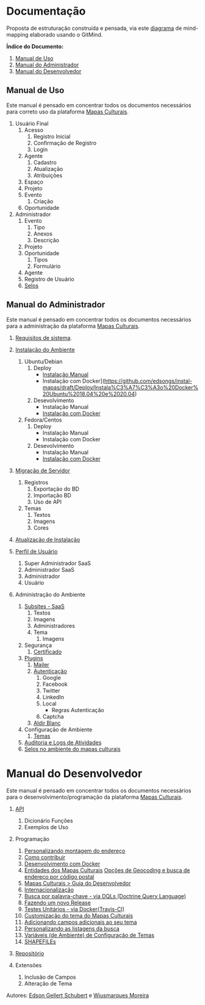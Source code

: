 # Documentação

Proposta de estruturação construída e pensada, via este [diagrama](https://github.com/edsongs/instal-mapas/blob/master/DocuDiag.pdf) de mind-mapping elaborado usando o GitMind.

**Índice do Documento:**
1. [Manual de Uso](https://github.com/edsongs/instal-mapas/blob/master/Base-Volumes.md#manual-de-uso)
2. [Manual do Administrador](https://github.com/edsongs/instal-mapas/blob/master/Base-Volumes.md#manual-do-administrador)
3. [Manual do Desenvolvedor](https://github.com/edsongs/instal-mapas/blob/master/Base-Volumes.md#manual-do-desenvolvedor)

## Manual de Uso
Este manual é pensado em concentrar todos os documentos necessários para correto uso da plataforma [Mapas Culturais](http://github.com/mapasculturais).

1. Usuário Final
	1. Acesso
		1. Registro Inicial
		2. Confirmação de Registro
		3. Login
	2. Agente
		1. Cadastro
		2. Atualização
		3. Atribuições
	3. Espaço
	4. Projeto
	5. Evento
		1. Criação
	6. Oportunidade
2. Administrador
	1. Evento
		1. Tipo
		2. Anexos
		3. Descrição
	2. Projeto
	3. Oportunidade
		1. Tipos
		2. Formulário
	4. Agente
	5. Registro de Usuário
	6. [Selos](https://github.com/mapasculturais/mapasculturais/blob/develop/documentation/docs/mc_user_seal.md#selos)

## Manual do Administrador
Este manual é pensado em concentrar todos os documentos necessários para a administração da plataforma [Mapas Culturais](http://github.com/mapasculturais).

1. [Requisitos de sistema](https://github.com/edsongs/instal-mapas/draft/Requisitos%20m%C3%ADnimos).
2. [Instalação do Ambiente](https://github.com/edsongs/instal-mapas/blob/master/Instalação.md)
	1. Ubuntu/Debian
		1. Deploy
			* [Instalação Manual](https://github.com/edsongs/instal-mapas/draft/Deploy/Instala%C3%A7%C3%A3o%20Manual%20Ubuntu%2018.04%20e%2020.04)
			* Instalação com Docker](https://github.com/edsongs/instal-mapas/draft/Deploy/Instala%C3%A7%C3%A3o%20Docker%20Ubuntu%2018.04%20e%2020.04)
		2. Desevolvimento
			* Instalação Manual
			* [Instalação com Docker](https://github.com/edsongs/instal-mapas/draft/Desenvolvimento/Docker/Docker-UBUNTU20.md)
	2. Fedora/Centos
		1. Deploy
			* Instalação Manual
			* Instalação com Docker
		2. Desevolvimento
			* Instalação Manual
			* [Instalação com Docker](https://github.com/edsongs/instal-mapas/draft/Desenvolvimento/Docker/Docker-FEDORA32.md)
3. [Migração de Servidor](https://github.com/mapasculturais/mapasculturais/blob/develop/documentation/docs/mc_deploy_migration.md)
	1. Registros
		1. Exportação do BD
		2. Importação BD
		3. Uso de API
	2. Temas
		1. Textos
		2. Imagens
		3. Cores

4. [Atualização de Instalação](https://github.com/mapasculturais/mapasculturais/blob/develop/documentation/docs/mc_deploy_update.md#mapas-culturais--update
)

5. [Perfil de Usuário](https://github.com/mapasculturais/mapasculturais/blob/develop/documentation/docs/mc_user_profile.md)
	1. Super Administrador SaaS
	2. Administrador SaaS
	3. Administrador
	4. Usuário

6. Administração do Ambiente
	1. [Subsites - SaaS](https://github.com/mapasculturais/mapasculturais/blob/develop/documentation/docs/mc_config_saas.md)
		1. Textos
		2. Imagens
		3. Administradores
		4. Tema
			1. Imagens
	2. Segurança
		1. [Certificado](https://github.com/edsongs/instal-mapas/tree/master/draft/Deploy/Instala%C3%A7%C3%A3o%20Manual%20Ubuntu%2018.04%20e%2020.04#instala%C3%A7%C3%A3o-do-certificado-ssl-com-letsencrypt )
	3. [Plugins](https://github.com/mapasculturais/mapasculturais/blob/develop/documentation/docs/mc_config_plugins.md )
		1. [Mailer](https://github.com/mapasculturais/mapasculturais/blob/develop/documentation/docs/mc_config_plugins.md#mailer )
		2. [Autenticação](https://github.com/edsongs/instal-mapas/tree/master/draft/Deploy/Instala%C3%A7%C3%A3o%20Manual%20Ubuntu%2018.04%20e%2020.04#autentica%C3%A7%C3%A3o---multiplelocalauth )
			1. Google
			2. Facebook
			3. Twitter
			4. LinkedIn
			5. Local
				* Regras Autenticação
			6. Captcha
		3. [Aldir Blanc](https://github.com/mapasculturais/plugin-AldirBlanc)
	4. Configuração de Ambiente
		1. [Temas](https://github.com/mapasculturais/mapasculturais/blob/develop/documentation/docs/mc_deploy_theme.md#temas-conhecidos)
	5. [Auditoria e Logs de Atividades](https://github.com/mapasculturais/mapasculturais/blob/develop/documentation/docs/mc_user_history.md#hist%C3%B3rico-das-entidades)
	6. [Selos no ambiente do mapas culturais](https://github.com/mapasculturais/mapasculturais/blob/develop/documentation/docs/mc_config_seal.md#selos-no-ambiente-do-mapas-culturais)
# Manual do Desenvolvedor
Este manual é pensado em concentrar todos os documentos necessários para o desenvolvimento/programação da plataforma [Mapas Culturais](http://github.com/mapasculturais).
1. [API](https://github.com/mapasculturais/mapasculturais/blob/develop/documentation/docs/mc_config_api.md)
	1. Dicionário Funções 
	2. Exemplos de Uso
2. Programação
	1. [Personalizando montagem do endereço](https://github.com/mapasculturais/mapasculturais/blob/develop/documentation/docs/mc_developer_address.md)
	2. [Como contribuir](https://github.com/mapasculturais/mapasculturais/blob/develop/documentation/docs/mc_developer_contribute.md)
	3. [Desenvolvimento com Docker](https://github.com/mapasculturais/mapasculturais/blob/develop/documentation/docs/mc_developer_docker_enviroment.md)
	4. [Entidades dos Mapas Culturais](https://github.com/mapasculturais/mapasculturais/blob/develop/documentation/docs/mc_developer_entities.md)
	[Opções de Geocoding e busca de endereço por código postal](https://github.com/mapasculturais/mapasculturais/blob/develop/documentation/docs/mc_developer_geocoding.md)
	5. [Mapas Culturais > Guia do Desenvolvedor](https://github.com/mapasculturais/mapasculturais/blob/develop/documentation/docs/mc_developer_guide.md)
	6. [Internacionalização](https://github.com/mapasculturais/mapasculturais/blob/develop/documentation/docs/mc_developer_i18n.md)
	7. [Busca por palavra-chave - via DQLs (Doctrine Query Language)](https://github.com/mapasculturais/mapasculturais/blob/develop/documentation/docs/mc_developer_keywords.md)
	8. [Fazendo um novo Release](https://github.com/mapasculturais/mapasculturais/blob/develop/documentation/docs/mc_developer_releases.md)
	9. [Testes Unitários - via Docker(Travis-CI)](https://github.com/mapasculturais/mapasculturais/blob/develop/documentation/docs/mc_developer_tests.md)
	10. [Customização do tema do Mapas Culturais](https://github.com/mapasculturais/mapasculturais/blob/develop/documentation/docs/mc_developer_theme.md)
	11. [Adicionando campos adicionais ao seu tema](https://github.com/mapasculturais/mapasculturais/blob/develop/documentation/docs/mc_developer_theme_add_metadata.md)
	12. [Personalizando as listagens da busca](https://github.com/mapasculturais/mapasculturais/blob/develop/documentation/docs/mc_developer_theme_infobox.md)
	13. [Variáveis (de Ambiente) de Configuração de Temas](https://github.com/mapasculturais/mapasculturais/blob/develop/documentation/docs/mc_config_index.md#themesactive)
	14. [SHAPEFILEs](https://github.com/mapasculturais/mapasculturais/blob/develop/documentation/docs/mc_deploy_shapefiles.md#mapas-culturais--deploy--shapefiles)

3. [Repositório](https://github.com/mapasculturais/mapasculturais)
4. Extensões
	1. Inclusão de Campos
	2. Alteração de Tema

Autores: [Edson Gellert Schubert](http://github.com/edsongs) e [Wiusmarques Moreira](http://github.com/wiusmarques)